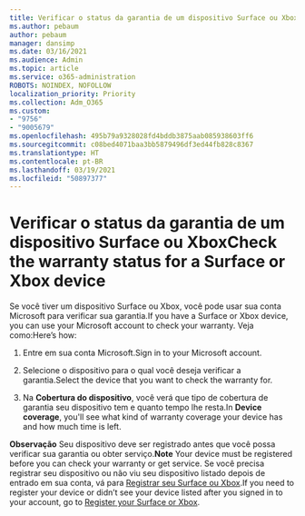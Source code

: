 ```yaml
---
title: Verificar o status da garantia de um dispositivo Surface ou Xbox
ms.author: pebaum
author: pebaum
manager: dansimp
ms.date: 03/16/2021
ms.audience: Admin
ms.topic: article
ms.service: o365-administration
ROBOTS: NOINDEX, NOFOLLOW
localization_priority: Priority
ms.collection: Adm_O365
ms.custom:
- "9756"
- "9005679"
ms.openlocfilehash: 495b79a9328028fd4bddb3875aab085938603ff6
ms.sourcegitcommit: c08bed4071baa3bb5879496df3ed44fb828c8367
ms.translationtype: HT
ms.contentlocale: pt-BR
ms.lasthandoff: 03/19/2021
ms.locfileid: "50897377"
---
```

# <a name="check-the-warranty-status-for-a-surface-or-xbox-device"></a><span data-ttu-id="21e57-102">Verificar o status da garantia de um dispositivo Surface ou Xbox</span><span class="sxs-lookup"><span data-stu-id="21e57-102">Check the warranty status for a Surface or Xbox device</span></span>

<span data-ttu-id="21e57-103">Se você tiver um dispositivo Surface ou Xbox, você pode usar sua conta Microsoft para verificar sua garantia.</span><span class="sxs-lookup"><span data-stu-id="21e57-103">If you have a Surface or Xbox device, you can use your Microsoft account to check your warranty.</span></span> <span data-ttu-id="21e57-104">Veja como:</span><span class="sxs-lookup"><span data-stu-id="21e57-104">Here’s how:</span></span>

1. <span data-ttu-id="21e57-105">Entre em sua conta Microsoft.</span><span class="sxs-lookup"><span data-stu-id="21e57-105">Sign in to your Microsoft account.</span></span> 

1. <span data-ttu-id="21e57-106">Selecione o dispositivo para o qual você deseja verificar a garantia.</span><span class="sxs-lookup"><span data-stu-id="21e57-106">Select the device that you want to check the warranty for.</span></span>

1. <span data-ttu-id="21e57-107">Na **Cobertura do dispositivo**, você verá que tipo de cobertura de garantia seu dispositivo tem e quanto tempo lhe resta.</span><span class="sxs-lookup"><span data-stu-id="21e57-107">In **Device coverage**, you'll see what kind of warranty coverage your device has and how much time is left.</span></span>

<span data-ttu-id="21e57-108">**Observação** Seu dispositivo deve ser registrado antes que você possa verificar sua garantia ou obter serviço.</span><span class="sxs-lookup"><span data-stu-id="21e57-108">**Note** Your device must be registered before you can check your warranty or get service.</span></span> <span data-ttu-id="21e57-109">Se você precisa registrar seu dispositivo ou não viu seu dispositivo listado depois de entrado em sua conta, vá para [Registrar seu Surface ou Xbox](https://support.microsoft.com/surface/register-your-surface-or-xbox-fd7d73f8-b0e6-c9fa-e83b-0b64652e2376).</span><span class="sxs-lookup"><span data-stu-id="21e57-109">If you need to register your device or didn’t see your device listed after you signed in to your account, go to [Register your Surface or Xbox](https://support.microsoft.com/surface/register-your-surface-or-xbox-fd7d73f8-b0e6-c9fa-e83b-0b64652e2376).</span></span>
